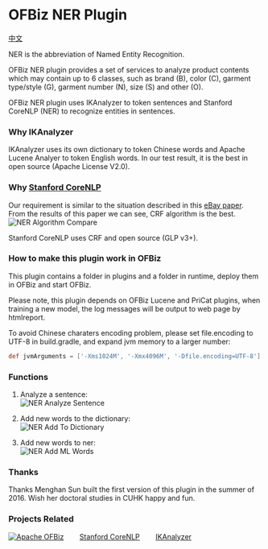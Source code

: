 OFBiz NER Plugin
====
[中文](README_zh.md) 

NER is the abbreviation of Named Entity Recognition.

OFBiz NER plugin provides a set of services to analyze product contents which may contain up to 6 classes, such as brand (B), color (C), garment type/style (G), garment number (N), size (S) and other (O).

OFBiz NER plugin uses IKAnalyzer to token sentences and Stanford CoreNLP (NER) to recognize entities in sentences.

### Why IKAnalyzer
IKAnalyzer uses its own dictionary to token Chinese words and Apache Lucene Analyer to token English words. In our test result, it is the best in open source (Apache License V2.0).


### Why [Stanford CoreNLP](https://github.com/stanfordnlp/CoreNLP)
Our requirement is similar to the situation described in this [eBay paper](https://aclweb.org/anthology/D/D11/D11-1144.pdf). From the results of this paper we can see, CRF algorithm is the best.<br/>
![NER Algorithm Compare](./docs/ner_algorithm_compare.png)

Stanford CoreNLP uses CRF and open source (GLP v3+).

### How to make this plugin work in OFBiz
This plugin contains a folder in plugins and a folder in runtime, deploy them in OFBiz and start OFBiz.<br/>

Please note, this plugin depends on OFBiz Lucene and PriCat plugins, when training a new model, the log messages will be output to web page by htmlreport.

To avoid Chinese charaters encoding problem, please set file.encoding to UTF-8 in build.gradle, and expand jvm memory to a larger number:
```groovy
def jvmArguments = ['-Xms1024M', '-Xmx4096M', '-Dfile.encoding=UTF-8']
```

### Functions
1. Analyze a sentence:<br/>
![NER Analyze Sentence](./docs/ner_main.png)

2. Add new words to the dictionary:<br/>
![NER Add To Dictionary](./docs/ner_addtodictionary.png)

3. Add new words to ner:<br/>
![NER Add ML Words](./docs/ner_addmlwords.png)

### Thanks
Thanks Menghan Sun built the first version of this plugin in the summer of 2016. Wish her doctoral studies in CUHK happy and fun.

### Projects Related
[![Apache OFBiz](http://ofbiz.apache.org/images/ofbiz_logo.png)](http://ofbiz.apache.org/) &nbsp;&nbsp;&nbsp;&nbsp;&nbsp;&nbsp; [Stanford CoreNLP](https://stanfordnlp.github.io/CoreNLP/)
&nbsp;&nbsp;&nbsp;&nbsp;&nbsp;&nbsp; [IKAnalyzer](https://oschina.net/p/ikanalyzer)